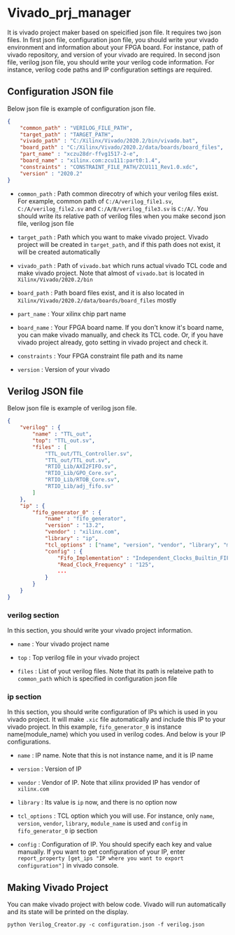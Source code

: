 # Vivado_prj_manager
It is vivado project maker based on speicified json file. It requires two json files. In first json file, configuration json file, you should write your vivado environment and information about your FPGA board. For instance, path of vivado repository, and version of your vivado are required. In second json file, verilog json file, you should write your verilog code information. For instance, verilog code paths and IP configuration settings are required.

## Configuration JSON file
Below json file is example of configuration json file.

```json
{
    "common_path" : "VERILOG_FILE_PATH",
    "target_path" : "TARGET_PATH",
    "vivado_path" : "C:/Xilinx/Vivado/2020.2/bin/vivado.bat",
    "board_path" : "C:/Xilinx/Vivado/2020.2/data/boards/board_files",
    "part_name" : "xczu28dr-ffvg1517-2-e",
    "board_name" : "xilinx.com:zcu111:part0:1.4",
    "constraints" : "CONSTRAINT_FILE_PATH/ZCU111_Rev1.0.xdc",
    "version" : "2020.2"
}
```

+ ```common_path``` : Path common direcotry of which your verilog files exist. For example, common path of ```C:/A/verilog_file1.sv```, ```C:/A/verilog_file2.sv``` and ```C:/A/B/verilog_file3.sv``` is ```C:/A/```. You should write its relative path of verilog files when you make second json file, verilog json file
  
+ ```target_path``` : Path which you want to make vivado project. Vivado project will be created in ```target_path```, and if this path does not exist, it will be created automatically

+ ```vivado_path``` : Path of ```vivado.bat``` which runs actual vivado TCL code and make vivado project. Note that almost of ```vivado.bat``` is located in ```Xilinx/Vivado/2020.2/bin```

+ ```board_path``` : Path board files exist, and it is also located in ```Xilinx/Vivado/2020.2/data/boards/board_files``` mostly

+  ```part_name``` : Your xilinx chip part name

+  ```board_name``` : Your FPGA board name. If you don't know it's board name, you can make vivado manually, and check its TCL code. Or, if you have vivado project already, goto setting in vivado project and check it.

+  ```constraints``` : Your FPGA constraint file path and its name

+  ```version``` : Version of your vivado

## Verilog JSON file
Below json file is example of verilog json file.

```json
{
    "verilog" : {
        "name" : "TTL_out",
        "top": "TTL_out.sv",
        "files" : [
            "TTL_out/TTL_Controller.sv",
            "TTL_out/TTL_out.sv",
            "RTIO_Lib/AXI2FIFO.sv",
            "RTIO_Lib/GPO_Core.sv",
            "RTIO_Lib/RTOB_Core.sv",
            "RTIO_Lib/adj_fifo.sv"
        ]
    },
    "ip" : {
        "fifo_generator_0" : {
            "name" : "fifo_generator",
            "version" : "13.2",
            "vendor" : "xilinx.com",
            "library" : "ip",
            "tcl_options" : ["name", "version", "vendor", "library", "module_name"],
            "config" : {
                "Fifo_Implementation" : "Independent_Clocks_Builtin_FIFO",
                "Read_Clock_Frequency" : "125",
                ...
            }
        }
    }
}
```

### verilog section

In this section, you should write your vivado project information.
+ ```name``` : Your vivado project name

+ ```top``` : Top verilog file in your vivado project

+ ```files``` : List of yout verilog files. Note that its path is relateive path to ```common_path``` which is specified in configuration json file

### ip section

In this section, you should write configuration of IPs which is used in you vivado project. It will make ```.xic``` file automatically and include this IP to your vivado project. In this example, ```fifo_generator_0``` is instance name(module_name) which you used in verilog codes. And below is your IP configurations.
+ ```name``` : IP name. Note that this is not instance name, and it is IP name

+ ```version``` : Version of IP

+ ```vendor``` : Vendor of IP. Note that xilinx provided IP has vendor of ```xilinx.com```

+ ```library``` : Its value is ```ip``` now, and there is no option now

+ ```tcl_options``` : TCL option which you will use. For instance, only ```name```, ```version```, ```vendor```, ```library```, ```module_name``` is used and ```config``` in ```fifo_generator_0``` ip section

+ ```config``` : Configuration of IP. You should specify each key and value manually. If you want to get configuration of your IP, enter ```report_property [get_ips "IP where you want to export configuration"]``` in vivado console.

## Making Vivado Project
You can make vivado project with below code. Vivado will run automatically and its state will be printed on the display.
```
python Verilog_Creator.py -c configuration.json -f verilog.json
```
